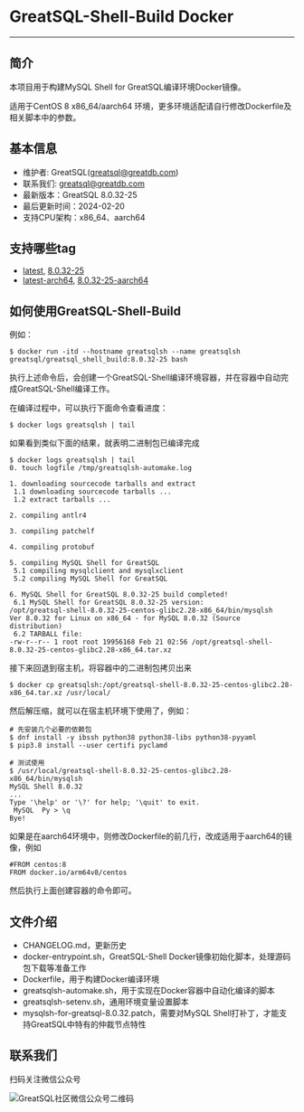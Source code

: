 # GreatSQL-Shell-Build Docker
---
## 简介

本项目用于构建MySQL Shell for GreatSQL编译环境Docker镜像。

适用于CentOS 8 x86_64/aarch64 环境，更多环境适配请自行修改Dockerfile及相关脚本中的参数。

## 基本信息
- 维护者: GreatSQL(greatsql@greatdb.com)
- 联系我们: greatsql@greatdb.com
- 最新版本：GreatSQL 8.0.32-25
- 最后更新时间：2024-02-20
- 支持CPU架构：x86_64、aarch64

## 支持哪些tag
- [latest](https://hub.docker.com/layers/greatsql/greatsql_shell_build/latest/images/sha256-4a658457738231651010bdf9026164e38b4b455496f3d13a32dcac8f1b8e2b93?context=repo), [8.0.32-25](https://hub.docker.com/layers/greatsql/greatsql_shell_build/8.0.32-25/images/sha256-4a658457738231651010bdf9026164e38b4b455496f3d13a32dcac8f1b8e2b93?context=repo)
- [latest-arch64](https://hub.docker.com/layers/greatsql/greatsql_shell_build/latest-aarch64/images/sha256-46826329b1f0a6f201ddc30a47bfb9724afd724b116d7a4323d3db21d9ea46e0?context=repo), [8.0.32-25-aarch64](https://hub.docker.com/layers/greatsql/greatsql_shell_build/8.0.32-25-aarch64/images/sha256-46826329b1f0a6f201ddc30a47bfb9724afd724b116d7a4323d3db21d9ea46e0?context=repo)

## 如何使用GreatSQL-Shell-Build

例如：
```shell
$ docker run -itd --hostname greatsqlsh --name greatsqlsh greatsql/greatsql_shell_build:8.0.32-25 bash
```
执行上述命令后，会创建一个GreatSQL-Shell编译环境容器，并在容器中自动完成GreatSQL-Shell编译工作。

在编译过程中，可以执行下面命令查看进度：
```shell
$ docker logs greatsqlsh | tail
```

如果看到类似下面的结果，就表明二进制包已编译完成
```shell
$ docker logs greatsqlsh | tail
0. touch logfile /tmp/greatsqlsh-automake.log

1. downloading sourcecode tarballs and extract
 1.1 downloading sourcecode tarballs ...
 1.2 extract tarballs ...

2. compiling antlr4

3. compiling patchelf

4. compiling protobuf

5. compiling MySQL Shell for GreatSQL
 5.1 compiling mysqlclient and mysqlxclient
 5.2 compiling MySQL Shell for GreatSQL

6. MySQL Shell for GreatSQL 8.0.32-25 build completed!
 6.1 MySQL Shell for GreatSQL 8.0.32-25 version:
/opt/greatsql-shell-8.0.32-25-centos-glibc2.28-x86_64/bin/mysqlsh   Ver 8.0.32 for Linux on x86_64 - for MySQL 8.0.32 (Source distribution)
 6.2 TARBALL file:
-rw-r--r-- 1 root root 19956168 Feb 21 02:56 /opt/greatsql-shell-8.0.32-25-centos-glibc2.28-x86_64.tar.xz
```

接下来回退到宿主机，将容器中的二进制包拷贝出来

```shell
$ docker cp greatsqlsh:/opt/greatsql-shell-8.0.32-25-centos-glibc2.28-x86_64.tar.xz /usr/local/
```

然后解压缩，就可以在宿主机环境下使用了，例如：
```shell
# 先安装几个必要的依赖包
$ dnf install -y ibssh python38 python38-libs python38-pyyaml
$ pip3.8 install --user certifi pyclamd

# 测试使用
$ /usr/local/greatsql-shell-8.0.32-25-centos-glibc2.28-x86_64/bin/mysqlsh
MySQL Shell 8.0.32
...
Type '\help' or '\?' for help; '\quit' to exit.
 MySQL  Py > \q
Bye!
```

如果是在aarch64环境中，则修改Dockerfile的前几行，改成适用于aarch64的镜像，例如

```shell
#FROM centos:8
FROM docker.io/arm64v8/centos
```

然后执行上面创建容器的命令即可。

## 文件介绍
- CHANGELOG.md，更新历史
- docker-entrypoint.sh，GreatSQL-Shell Docker镜像初始化脚本，处理源码包下载等准备工作
- Dockerfile，用于构建Docker编译环境
- greatsqlsh-automake.sh，用于实现在Docker容器中自动化编译的脚本
- greatsqlsh-setenv.sh，通用环境变量设置脚本
- mysqlsh-for-greatsql-8.0.32.patch，需要对MySQL Shell打补丁，才能支持GreatSQL中特有的仲裁节点特性

## 联系我们
扫码关注微信公众号

![GreatSQL社区微信公众号二维码](https://images.gitee.com/uploads/images/2021/0802/143402_f9d6cb61_8779455.jpeg "greatsql社区-wx-qrcode-0.5m.jpg")
